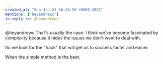 ```yaml
---
created_at: "Sun Jan 23 16:26:59 +0000 2022"
mentions: ['heyandrewc']
in_reply_to: @heyandrewc
---
```


@heyandrewc That's usually the case. I think we've become fascinated by complexity because it hides the issues we don't want to deal with.

So we look for the "hack" that will get us to success faster and easier.

When the simple method is the best.